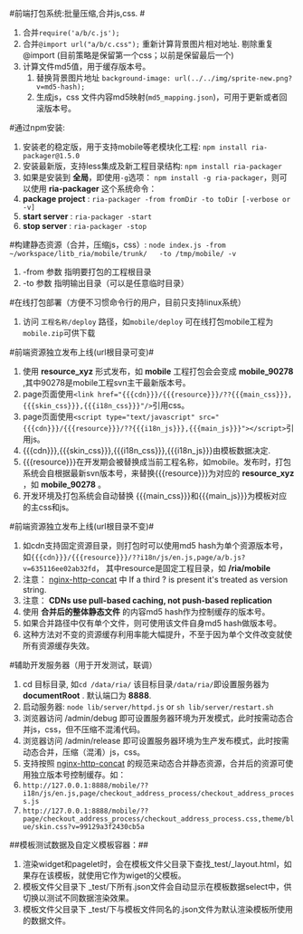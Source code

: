 #前端打包系统:批量压缩,合并js,css. #
 1. 合并`require('a/b/c.js');`
 2. 合并`@import url("a/b/c.css");` 重新计算背景图片相对地址. 剔除重复@import (目前策略是保留第一个css；以前是保留最后一个)
 3. 计算文件md5值，用于缓存版本号。
    1. 替换背景图片地址 `background-image: url(../../img/sprite-new.png?v=md5-hash);`
    2. 生成js，css 文件内容md5映射(`md5_mapping.json`)，可用于更新或者回滚版本号。

#通过npm安装:
 1.  安装老的稳定版，用于支持mobile等老模块化工程:  `npm install ria-packager@1.5.0` 
 2.  安装最新版，支持less集成及新工程目录结构: `npm install ria-packager` 
 3.  如果是安装到 **全局**，即使用`-g`选项： `npm install -g ria-packager`，则可以使用 **ria-packager** 这个系统命令：
   1.  **package project** : `ria-packager -from fromDir -to toDir [-verbose or -v]`
   2.  **start    server** : `ria-packager -start`
   3.  **stop     server** : `ria-packager -stop`

#构建静态资源（合并，压缩js，css）:
 `node index.js -from ~/workspace/litb_ria/mobile/trunk/   -to /tmp/mobile/ -v `
 1. -from 参数 指明要打包的工程根目录
 2. -to 参数 指明输出目录（可以是任意临时目录）

#在线打包部署（方便不习惯命令行的用户，目前只支持linux系统）
 1. 访问 `工程名称/deploy` 路径，如`mobile/deploy` 可在线打包mobile工程为`mobile.zip`可供下载
 
#前端资源独立发布上线(url根目录可变)#
 1. 使用 **resource_xyz** 形式发布，如 **mobile** 工程打包会会变成 **mobile_90278** ,其中90278是mobile工程svn主干最新版本号。
 2. page页面使用`<link href="{{{cdn}}}/{{{resource}}}/??{{{main_css}}},{{{skin_css}}},{{{i18n_css}}}"/>`引用css。
 3. page页面使用`<script type="text/javascript" src="{{{cdn}}}/{{{resource}}}/??{{{i18n_js}}},{{{main_js}}}"></script>`引用js。
 4. {{{cdn}}},{{{skin_css}}},{{{i18n_css}}},{{{i18n_js}}}由模板数据决定.
 5. {{{resource}}}在开发期会被替换成当前工程名称，如mobile。发布时，打包系统会自根据最新svn版本号，来替换{{{resource}}}为对应的 **resource_xyz** ，如 **mobile_90278** 。
 6. 开发环境及打包系统会自动替换 {{{main_css}}}和{{{main_js}}}为模板对应的主css和js。

#前端资源独立发布上线(url根目录不变)#
 1. 如cdn支持固定资源目录，则打包时可以使用md5 hash为单个资源版本号，
 如`{{{cdn}}}/{{{resource}}}/??i18n/js/en.js,page/a/b.js?v=635116ee02ab32fd`，
 其中resource是固定工程目录，如 **/ria/mobile** 
 2. 注意： [nginx-http-concat](https://github.com/taobao/nginx-http-concat) 中 If a third ? is present it's treated as version string. 
 3. 注意： **CDNs use pull-based caching, not push-based replication**
 4. 使用 **合并后的整体静态文件** 的内容md5 hash作为控制缓存的版本号。
 5. 如果合并路径中仅有单个文件，则可使用该文件自身md5 hash做版本号。
 6. 这种方法对不变的资源缓存利用率能大幅提升，不至于因为单个文件改变就使所有资源缓存失效。

 
#辅助开发服务器（用于开发测试，联调）
1. cd 目标目录, 如`cd /data/ria/` 该目标目录`/data/ria/`即设置服务器为 **documentRoot** . 默认端口为 **8888**.
2. 启动服务器: `node lib/server/httpd.js` or `sh lib/server/restart.sh`
3. 浏览器访问 /admin/debug 即可设置服务器环境为开发模式，此时按需动态合并js，css，但不压缩不混淆代码。
4. 浏览器访问 /admin/release 即可设置服务器环境为生产发布模式，此时按需动态合并，压缩（混淆）js，css。
5. 支持按照 [nginx-http-concat](https://github.com/taobao/nginx-http-concat) 的规范来动态合并静态资源，合并后的资源可使用独立版本号控制缓存。如：
  1. `http://127.0.0.1:8888/mobile/??i18n/js/en.js,page/checkout_address_process/checkout_address_process.js`
  2. `http://127.0.0.1:8888/mobile/??page/checkout_address_process/checkout_address_process.css,theme/blue/skin.css?v=99129a3f2430cb5a`

##模板测试数据及自定义模板容器：##
1. 渲染widget和pagelet时，会在模板文件父目录下查找_test/_layout.html，如果存在该模板，就使用它作为wiget的父模板。
2. 模板文件父目录下 _test/下所有.json文件会自动显示在模板数据select中，供切换以测试不同数据渲染效果。
3. 模板文件父目录下 _test/下与模板文件同名的.json文件为默认渲染模板所使用的数据文件。

